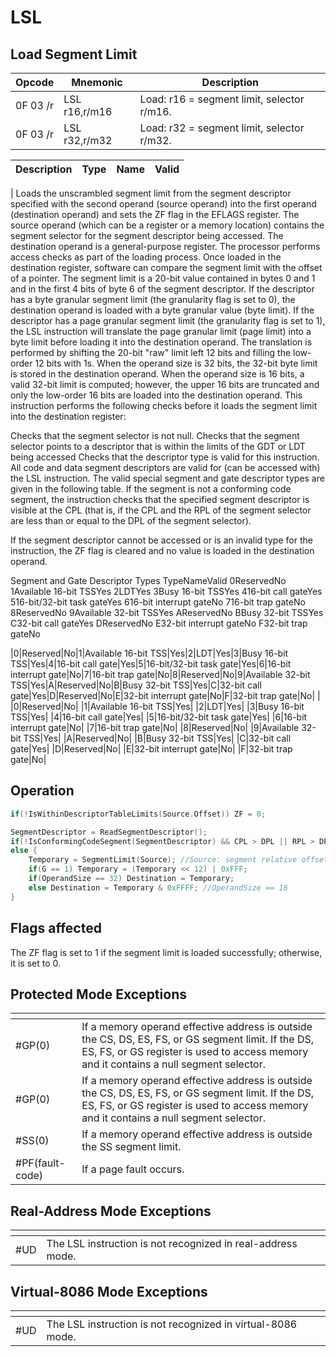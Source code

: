 # LSL
 
## Load Segment Limit
 
 
|Opcode|Mnemonic|Description|
|-|-|-|
|0F 03 /r|LSL r16,r/m16|Load: r16 = segment limit, selector r/m16.|
|0F 03 /r|LSL r32,r/m32|Load: r32 = segment limit, selector r/m32.|
 
|Description|Type|Name|Valid|
|-|-|-|-|
|
Loads the unscrambled segment limit from the segment descriptor specified with the second operand (source operand) into the first operand (destination operand) and sets the ZF flag in the EFLAGS register. The source operand (which can be a register or a memory location) contains the segment selector for the segment descriptor being accessed. The destination operand is a general-purpose register.
The processor performs access checks as part of the loading process. Once loaded in the destination register, software can compare the segment limit with the offset of a pointer.
The segment limit is a 20-bit value contained in bytes 0 and 1 and in the first 4 bits of byte 6 of the segment descriptor. If the descriptor has a byte granular segment limit (the granularity flag is set to 0), the destination operand is loaded with a byte granular value (byte limit). If the descriptor has a page granular segment limit (the granularity flag is set to 1), the LSL instruction will translate the page granular limit (page limit) into a byte limit before loading it into the destination operand. The translation is performed by shifting the 20-bit "raw" limit left 12 bits and filling the low-order 12 bits with 1s.
When the operand size is 32 bits, the 32-bit byte limit is stored in the destination operand. When the operand size is 16 bits, a valid 32-bit limit is computed; however, the upper 16 bits are truncated and only the low-order 16 bits are loaded into the destination operand.
This instruction performs the following checks before it loads the segment limit into the destination register:

Checks that the segment selector is not null.
Checks that the segment selector points to a descriptor that is within the limits of the GDT or LDT being accessed
Checks that the descriptor type is valid for this instruction. All code and data segment descriptors are valid for (can be accessed with) the LSL instruction. The valid special segment and gate descriptor types are given in the following table.
If the segment is not a conforming code segment, the instruction checks that the specified segment descriptor is visible at the CPL (that is, if the CPL and the RPL of the segment selector are less than or equal to the DPL of the segment selector).

If the segment descriptor cannot be accessed or is an invalid type for the instruction, the ZF flag is cleared and no value is loaded in the destination operand.


Segment and Gate Descriptor Types
TypeNameValid
0ReservedNo
1Available 16-bit TSSYes
2LDTYes
3Busy 16-bit TSSYes
416-bit call gateYes
516-bit/32-bit task gateYes
616-bit interrupt gateNo
716-bit trap gateNo
8ReservedNo
9Available 32-bit TSSYes
AReservedNo
BBusy 32-bit TSSYes
C32-bit call gateYes
DReservedNo
E32-bit interrupt gateNo
F32-bit trap gateNo


|0|Reserved|No|1|Available 16-bit TSS|Yes|2|LDT|Yes|3|Busy 16-bit TSS|Yes|4|16-bit call gate|Yes|5|16-bit/32-bit task gate|Yes|6|16-bit interrupt gate|No|7|16-bit trap gate|No|8|Reserved|No|9|Available 32-bit TSS|Yes|A|Reserved|No|B|Busy 32-bit TSS|Yes|C|32-bit call gate|Yes|D|Reserved|No|E|32-bit interrupt gate|No|F|32-bit trap gate|No|
|
|0|Reserved|No|
|1|Available 16-bit TSS|Yes|
|2|LDT|Yes|
|3|Busy 16-bit TSS|Yes|
|4|16-bit call gate|Yes|
|5|16-bit/32-bit task gate|Yes|
|6|16-bit interrupt gate|No|
|7|16-bit trap gate|No|
|8|Reserved|No|
|9|Available 32-bit TSS|Yes|
|A|Reserved|No|
|B|Busy 32-bit TSS|Yes|
|C|32-bit call gate|Yes|
|D|Reserved|No|
|E|32-bit interrupt gate|No|
|F|32-bit trap gate|No|
 
## Operation
 
```c
if(!IsWithinDescriptorTableLimits(Source.Offset)) ZF = 0;

SegmentDescriptor = ReadSegmentDescriptor();
if(!IsConformingCodeSegment(SegmentDescriptor) && CPL > DPL || RPL > DPL || !ValidSegmentType(SegmentDescriptor) /*Segment type is not valid for instruction*/) ZF = 0;
else {
	Temporary = SegmentLimit(Source); //Source: segment relative offset
	if(G == 1) Temporary = (Temporary << 12) | 0xFFF;
	if(OperandSize == 32) Destination = Temporary;
	else Destination = Temporary & 0xFFFF; //OperandSize == 16
}

```
 
 
## Flags affected
 
The ZF flag is set to 1 if the segment limit is loaded successfully; otherwise, it is set to 0.

 
 
## Protected Mode Exceptions
 
|[]()||
|-|-|
|#GP(0)|If a memory operand effective address is outside the CS, DS, ES, FS, or GS segment limit. If the DS, ES, FS, or GS register is used to access memory and it contains a null segment selector.|
|#GP(0)|If a memory operand effective address is outside the CS, DS, ES, FS, or GS segment limit. If the DS, ES, FS, or GS register is used to access memory and it contains a null segment selector.|
|#SS(0)|If a memory operand effective address is outside the SS segment limit.|
|#PF(fault-code)|If a page fault occurs.|
 
## Real-Address Mode Exceptions
 
|[]()||
|-|-|
|#UD|The LSL instruction is not recognized in real-address mode.|
 
## Virtual-8086 Mode Exceptions
 
|[]()||
|-|-|
|#UD|The LSL instruction is not recognized in virtual-8086 mode.|
